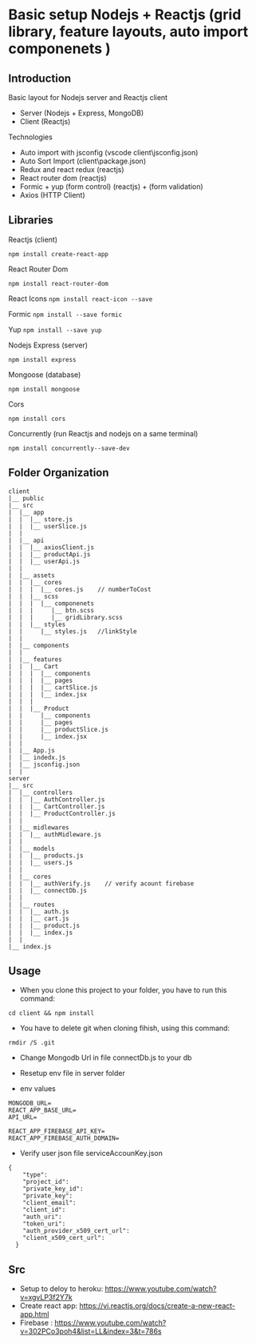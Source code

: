 # Basic setup Nodejs + Reactjs (grid library, feature layouts, auto import componenets )

## Introduction

Basic layout for Nodejs server and Reactjs client

- Server (Nodejs + Express, MongoDB)
- Client (Reactjs)

Technologies

- Auto import with jsconfig (vscode client\jsconfig.json)
- Auto Sort Import (client\package.json)
- Redux and react redux (reactjs)
- React router dom (reactjs)
- Formic + yup (form control) (reactjs) + (form validation)
- Axios (HTTP Client)

## Libraries

Reactjs (client)

`npm install create-react-app`

React Router Dom

`npm install react-router-dom`

React Icons
`npm install react-icon --save`

Formic
`npm install --save formic`

Yup
`npm install --save yup`

Nodejs Express (server)

`npm install express`

Mongoose (database)

`npm install mongoose`

Cors

`npm install cors`

Concurrently (run Reactjs and nodejs on a same terminal)

`npm install concurrently--save-dev`

## Folder Organization

```
client
|__ public
|__ src
|  |__ app
|  |  |__ store.js
|  |  |__ userSlice.js
|  |
|  |__ api
|  |  |__ axiosClient.js
|  |  |__ productApi.js
|  |  |__ userApi.js
|  |
|  |__ assets
|  |  |__ cores
|  |  |  |__ cores.js    // numberToCost
|  |  |__ scss
|  |  |  |__ componenets
|  |  |     |__ btn.scss
|  |  |     |__ gridLibrary.scss
|  |  |__ styles
|  |     |__ styles.js   //linkStyle
|  |
|  |__ components
|  |
|  |__ features
|  |  |__ Cart
|  |  |  |__ components
|  |  |  |__ pages
|  |  |  |__ cartSlice.js
|  |  |  |__ index.jsx
|  |  |
|  |  |__ Product
|  |     |__ components
|  |     |__ pages
|  |     |__ productSlice.js
|  |     |__ index.jsx
|  |
|  |__ App.js
|  |__ indedx.js
|  |__ jsconfig.json
|  |
server
|__ src
|  |__ controllers
|  |  |__ AuthController.js
|  |  |__ CartController.js
|  |  |__ ProductController.js
|  |
|  |__ midlewares
|  |  |__ authMidleware.js
|  |
|  |__ models
|  |  |__ products.js
|  |  |__ users.js
|  |
|  |__ cores
|  |  |__ authVerify.js    // verify acount firebase
|  |  |__ connectDb.js
|  |
|  |__ routes
|  |  |__ auth.js
|  |  |__ cart.js
|  |  |__ product.js
|  |  |__ index.js
|  |
|__ index.js
```

## Usage

- When you clone this project to your folder, you have to run this command:

`cd client && npm install`

- You have to delete git when cloning fihish, using this command:

`rmdir /S .git`

- Change Mongodb Url in file connectDb.js to your db

- Resetup env file in server folder

- env values

```
MONGODB_URL=
REACT_APP_BASE_URL=
API_URL=

REACT_APP_FIREBASE_API_KEY=
REACT_APP_FIREBASE_AUTH_DOMAIN=
```

- Verify user json file
  serviceAccounKey.json

```
{
    "type":
    "project_id":
    "private_key_id":
    "private_key":
    "client_email":
    "client_id":
    "auth_uri":
    "token_uri":
    "auth_provider_x509_cert_url":
    "client_x509_cert_url":
  }

```

## Src

- Setup to deloy to heroku: https://www.youtube.com/watch?v=xgvLP3f2Y7k
- Create react app: https://vi.reactjs.org/docs/create-a-new-react-app.html
- Firebase : https://www.youtube.com/watch?v=302PCo3poh4&list=LL&index=3&t=786s
